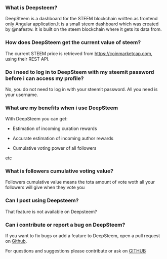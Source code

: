 ### What is Deepsteem?


DeepSteem is a dashboard for the STEEM blockchain written as frontend only Angular application.It is a small steem 
dashboard which was created by @nafestw. It is built on the steem blockchain where it gets its data from. 


### How does DeepSteem get the current value of steem?

The current STEEM price is retrieved from https://coinmarketcap.com, using their REST API.

### Do i need to log in to DeepSteem with my steemit password before i can access my profile?

No, you do not need to log in with your steemit password. All you need is your username.

### What are my benefits when i use DeepSteem

With DeepSteem you can get:

* Estimation of incoming curation rewards

* Accurate estimation of incoming author rewards

* Cumulative voting power of all followers

etc


### What is followers cumulative voting value?

Followers cumulative value means the tota amount of vote woth all your followers will give when they vote you


### Can I post using Deepsteem?

That feature is not available on Deepsteem? 

### Can i contribute or report a bug on DeepSteem?

If you want to fix bugs or add a feature to DeepSteem, open a pull request on [Github](https://github.com/nafest/deepsteem).


For questions and suggestions please contribute or ask on [GITHUB](https://github.com/nafest/deepsteem)
